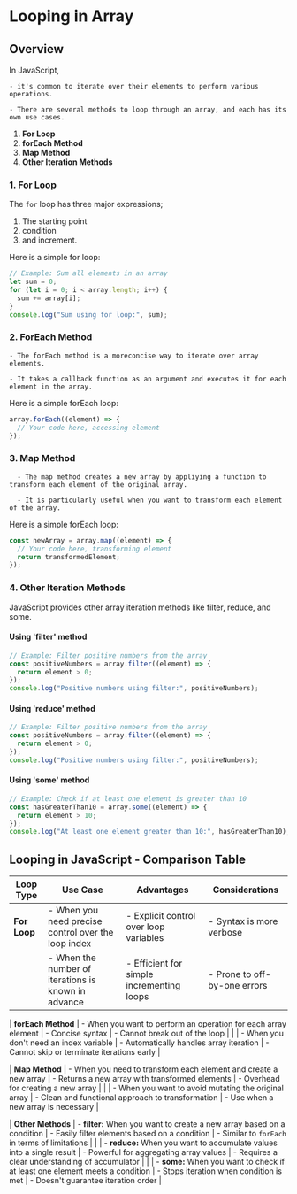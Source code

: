 # Looping in Array

## Overview

In JavaScript,

    - it's common to iterate over their elements to perform various operations.

    - There are several methods to loop through an array, and each has its own use cases.

1. **For Loop**
2. **forEach Method**
3. **Map Method**
4. **Other Iteration Methods**

### 1. For Loop

The `for` loop has three major expressions;

1. The starting point
2. condition
3. and increment.

Here is a simple for loop:

```js
// Example: Sum all elements in an array
let sum = 0;
for (let i = 0; i < array.length; i++) {
  sum += array[i];
}
console.log("Sum using for loop:", sum);
```

### 2. ForEach Method

    - The forEach method is a moreconcise way to iterate over array elements.

    - It takes a callback function as an argument and executes it for each element in the array.

Here is a simple forEach loop:

```js
array.forEach((element) => {
  // Your code here, accessing element
});
```

### 3. Map Method

      - The map method creates a new array by appliying a function to transform each element of the original array.

      - It is particularly useful when you want to transform each element of the array.

Here is a simple forEach loop:

```js
const newArray = array.map((element) => {
  // Your code here, transforming element
  return transformedElement;
});
```

### 4. Other Iteration Methods

JavaScript provides other array iteration methods like filter, reduce, and some.

#### Using 'filter' method

```js
// Example: Filter positive numbers from the array
const positiveNumbers = array.filter((element) => {
  return element > 0;
});
console.log("Positive numbers using filter:", positiveNumbers);
```

#### Using 'reduce' method

```js
// Example: Filter positive numbers from the array
const positiveNumbers = array.filter((element) => {
  return element > 0;
});
console.log("Positive numbers using filter:", positiveNumbers);
```

#### Using 'some' method

```js
// Example: Check if at least one element is greater than 10
const hasGreaterThan10 = array.some((element) => {
  return element > 10;
});
console.log("At least one element greater than 10:", hasGreaterThan10);
```

## Looping in JavaScript - Comparison Table

| Loop Type    | Use Case                                            | Advantages                                | Considerations               |
| ------------ | --------------------------------------------------- | ----------------------------------------- | ---------------------------- |
| **For Loop** | - When you need precise control over the loop index | - Explicit control over loop variables    | - Syntax is more verbose     |
|              | - When the number of iterations is known in advance | - Efficient for simple incrementing loops | - Prone to off-by-one errors |

| **forEach Method** | - When you want to perform an operation for each array element | - Concise syntax | - Cannot break out of the loop |
| | - When you don't need an index variable | - Automatically handles array iteration | - Cannot skip or terminate iterations early |

| **Map Method** | - When you need to transform each element and create a new array | - Returns a new array with transformed elements | - Overhead for creating a new array |
| | - When you want to avoid mutating the original array | - Clean and functional approach to transformation | - Use when a new array is necessary |

| **Other Methods** | - **filter:** When you want to create a new array based on a condition | - Easily filter elements based on a condition | - Similar to `forEach` in terms of limitations |
| | - **reduce:** When you want to accumulate values into a single result | - Powerful for aggregating array values | - Requires a clear understanding of accumulator |
| | - **some:** When you want to check if at least one element meets a condition | - Stops iteration when condition is met | - Doesn't guarantee iteration order |
